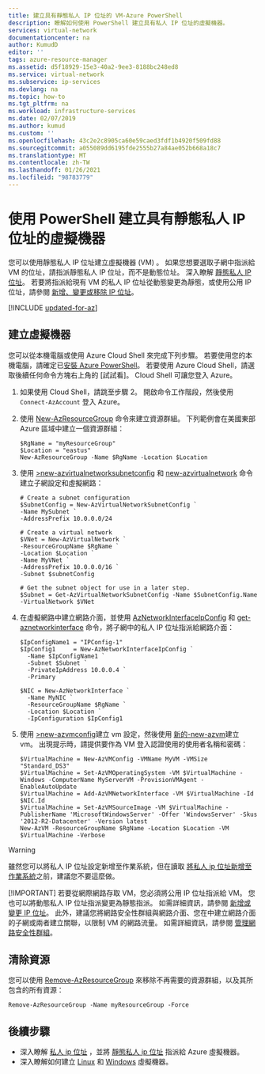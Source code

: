 ```yaml
---
title: 建立具有靜態私人 IP 位址的 VM-Azure PowerShell
description: 瞭解如何使用 PowerShell 建立具有私人 IP 位址的虛擬機器。
services: virtual-network
documentationcenter: na
author: KumudD
editor: ''
tags: azure-resource-manager
ms.assetid: d5f18929-15e3-40a2-9ee3-8188bc248ed8
ms.service: virtual-network
ms.subservice: ip-services
ms.devlang: na
ms.topic: how-to
ms.tgt_pltfrm: na
ms.workload: infrastructure-services
ms.date: 02/07/2019
ms.author: kumud
ms.custom: ''
ms.openlocfilehash: 43c2e2c8905ca60e59caed3fdf1b4920f509fd88
ms.sourcegitcommit: a055089dd6195fde2555b27a84ae052b668a18c7
ms.translationtype: MT
ms.contentlocale: zh-TW
ms.lasthandoff: 01/26/2021
ms.locfileid: "98783779"
---
```

# <a name="create-a-virtual-machine-with-a-static-private-ip-address-using-powershell"></a>使用 PowerShell 建立具有靜態私人 IP 位址的虛擬機器

您可以使用靜態私人 IP 位址建立虛擬機器 (VM) 。 如果您想要選取子網中指派給 VM 的位址，請指派靜態私人 IP 位址，而不是動態位址。 深入瞭解 [靜態私人 IP 位址](./public-ip-addresses.md#allocation-method)。 若要將指派給現有 VM 的私人 IP 位址從動態變更為靜態，或使用公用 IP 位址，請參閱 [新增、變更或移除 IP 位址](virtual-network-network-interface-addresses.md)。

[!INCLUDE [updated-for-az](../../includes/updated-for-az.md)]

## <a name="create-a-virtual-machine"></a>建立虛擬機器

您可以從本機電腦或使用 Azure Cloud Shell 來完成下列步驟。 若要使用您的本機電腦，請確定已[安裝 Azure PowerShell](/powershell/azure/install-az-ps?toc=%2fazure%2fvirtual-network%2ftoc.json)。 若要使用 Azure Cloud Shell，請選取後續任何命令方塊右上角的 [試試看]。 Cloud Shell 可讓您登入 Azure。

1. 如果使用 Cloud Shell，請跳至步驟 2。 開啟命令工作階段，然後使用 `Connect-AzAccount` 登入 Azure。
2. 使用 [New-AzResourceGroup](/powershell/module/az.resources/new-azresourcegroup) 命令來建立資源群組。 下列範例會在美國東部 Azure 區域中建立一個資源群組：

   ```azurepowershell-interactive
   $RgName = "myResourceGroup"
   $Location = "eastus"
   New-AzResourceGroup -Name $RgName -Location $Location
   ```

3. 使用 [>new-azvirtualnetworksubnetconfig](/powershell/module/az.network/new-azvirtualnetworksubnetconfig) 和 [new-azvirtualnetwork](/powershell/module/az.network/new-azvirtualnetwork) 命令建立子網設定和虛擬網路：

   ```azurepowershell-interactive
   # Create a subnet configuration
   $SubnetConfig = New-AzVirtualNetworkSubnetConfig `
   -Name MySubnet `
   -AddressPrefix 10.0.0.0/24

   # Create a virtual network
   $VNet = New-AzVirtualNetwork `
   -ResourceGroupName $RgName `
   -Location $Location `
   -Name MyVNet `
   -AddressPrefix 10.0.0.0/16 `
   -Subnet $subnetConfig

   # Get the subnet object for use in a later step.
   $Subnet = Get-AzVirtualNetworkSubnetConfig -Name $SubnetConfig.Name -VirtualNetwork $VNet
   ```

4. 在虛擬網路中建立網路介面，並使用 [AzNetworkInterfaceIpConfig](/powershell/module/Az.Network/New-AzNetworkInterfaceIpConfig) 和 [get-aznetworkinterface](/powershell/module/az.network/new-aznetworkinterface) 命令，將子網中的私人 IP 位址指派給網路介面：

   ```azurepowershell-interactive
   $IpConfigName1 = "IPConfig-1"
   $IpConfig1     = New-AzNetworkInterfaceIpConfig `
     -Name $IpConfigName1 `
     -Subnet $Subnet `
     -PrivateIpAddress 10.0.0.4 `
     -Primary

   $NIC = New-AzNetworkInterface `
     -Name MyNIC `
     -ResourceGroupName $RgName `
     -Location $Location `
     -IpConfiguration $IpConfig1
   ```

5. 使用 [>new-azvmconfig](/powershell/module/Az.Compute/New-AzVMConfig)建立 vm 設定，然後使用 [新的-new-azvm](/powershell/module/az.Compute/New-azVM)建立 vm。 出現提示時，請提供要作為 VM 登入認證使用的使用者名稱和密碼：

   ```azurepowershell-interactive
   $VirtualMachine = New-AzVMConfig -VMName MyVM -VMSize "Standard_DS3"
   $VirtualMachine = Set-AzVMOperatingSystem -VM $VirtualMachine -Windows -ComputerName MyServerVM -ProvisionVMAgent -EnableAutoUpdate
   $VirtualMachine = Add-AzVMNetworkInterface -VM $VirtualMachine -Id $NIC.Id
   $VirtualMachine = Set-AzVMSourceImage -VM $VirtualMachine -PublisherName 'MicrosoftWindowsServer' -Offer 'WindowsServer' -Skus '2012-R2-Datacenter' -Version latest
   New-AzVM -ResourceGroupName $RgName -Location $Location -VM $VirtualMachine -Verbose
   ```

> [!WARNING]
> 雖然您可以將私人 IP 位址設定新增至作業系統，但在讀取 [將私人 ip 位址新增至作業系統](virtual-network-network-interface-addresses.md#private)之前，建議您不要這麼做。
> 
> 
> <a name = "change-the-allocation-method-for-a-private-ip-address-assigned-to-a-network-interface"></a>
> 
> [!IMPORTANT]
> 若要從網際網路存取 VM，您必須將公用 IP 位址指派給 VM。 您也可以將動態私人 IP 位址指派變更為靜態指派。 如需詳細資訊，請參閱 [新增或變更 IP 位址](virtual-network-network-interface-addresses.md)。 此外，建議您將網路安全性群組與網路介面、您在中建立網路介面的子網或兩者建立關聯，以限制 VM 的網路流量。 如需詳細資訊，請參閱 [管理網路安全性群組](manage-network-security-group.md)。

## <a name="clean-up-resources"></a>清除資源

您可以使用 [Remove-AzResourceGroup](/powershell/module/az.resources/remove-azresourcegroup) 來移除不再需要的資源群組，以及其所包含的所有資源：

```azurepowershell-interactive
Remove-AzResourceGroup -Name myResourceGroup -Force
```

## <a name="next-steps"></a>後續步驟

- 深入瞭解 [私人 ip 位址](./private-ip-addresses.md) ，並將 [靜態私人 ip 位址](virtual-network-network-interface-addresses.md#add-ip-addresses) 指派給 Azure 虛擬機器。
- 深入瞭解如何建立 [Linux](../virtual-machines/windows/tutorial-manage-vm.md?toc=%2fazure%2fvirtual-network%2ftoc.json) 和 [Windows](../virtual-machines/windows/tutorial-manage-vm.md?toc=%2fazure%2fvirtual-network%2ftoc.json) 虛擬機器。

